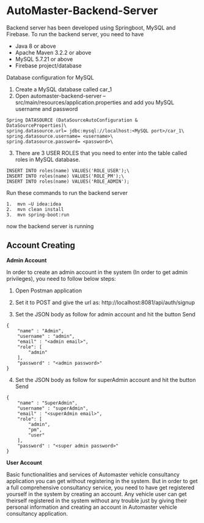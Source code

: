# AutoMaster-Backend-Server
Backend server has been developed using Springboot, MySQL and Firebase. To run the backend server, you need to have

-	Java 8 or above
-	Apache Maven 3.2.2 or above
-	MySQL 5.7.21 or above
-	Firebase project/database

Database configuration for MySQL
1.	Create a MySQL database called car_1
2.	Open automaster-backend-server – src/main/resources/application.properties and add you MySQL username and password
```
Spring DATASOURCE (DataSourceAutoConfiguration & DataSourceProperties)\
spring.datasource.url= jdbc:mysql://localhost:<MySQL port>/car_1\
spring.datasource.username= <username>\
spring.datasource.password= <password>\
```
3.	There are 3 USER ROLES that you need to enter into the table called roles in MySQL database.
```
INSERT INTO roles(name) VALUES('ROLE_USER');\
INSERT INTO roles(name) VALUES('ROLE_PM');\
INSERT INTO roles(name) VALUES('ROLE_ADMIN');
```
Run these commands to run the backend server
```
1.	mvn –U idea:idea
2.	mvn clean install
3.	mvn spring-boot:run
```
now the backend server is running

## Account Creating 
**Admin Account**

In order to create an admin account in the system (In order to get admin privileges), you need to follow below steps:
1.	Open Postman application
2.	Set it to POST and give the url as: http://localhost:8081/api/auth/signup

3.	Set the JSON body as follow for admin account and hit the button Send
```
{
	"name" : "Admin",
	"username" : "admin",
	"email" : "<admin email>",
	"role": [
		"admin"
	],
	"password" : "<admin password>"
}
```
4.	Set the JSON body as follow for superAdmin account and hit the button Send
```
{
	"name" : "SuperAdmin",
	"username" : "superAdmin",
	"email" : "<superAdmin email>",
	"role": [
		"admin",
		"pm",
		"user"
	],
	"password" : "<super admin password>"
}
```
**User Account**

Basic functionalities and services of Automaster vehicle consultancy application you can get without registering in the system. But in order to get a full comprehensive consultancy service, you need to have get registered yourself in the system by creating an account.
Any vehicle user can get theirself registered in the system without any trouble just by giving their personal information and creating an account in Automaster vehicle consultancy application.
